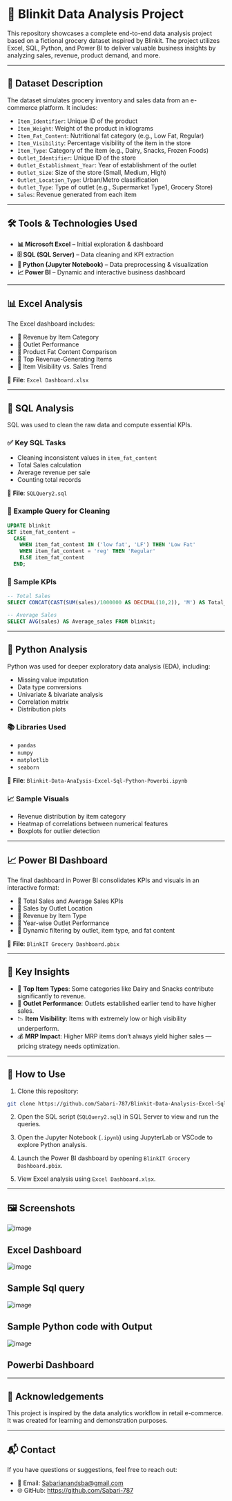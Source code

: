 
# 🛒 Blinkit Data Analysis Project

This repository showcases a complete end-to-end data analysis project based on a fictional grocery dataset inspired by Blinkit. The project utilizes Excel, SQL, Python, and Power BI to deliver valuable business insights by analyzing sales, revenue, product demand, and more.

---

## 📁 Dataset Description

The dataset simulates grocery inventory and sales data from an e-commerce platform. It includes:

- `Item_Identifier`: Unique ID of the product
- `Item_Weight`: Weight of the product in kilograms
- `Item_Fat_Content`: Nutritional fat category (e.g., Low Fat, Regular)
- `Item_Visibility`: Percentage visibility of the item in the store
- `Item_Type`: Category of the item (e.g., Dairy, Snacks, Frozen Foods)
- `Outlet_Identifier`: Unique ID of the store
- `Outlet_Establishment_Year`: Year of establishment of the outlet
- `Outlet_Size`: Size of the store (Small, Medium, High)
- `Outlet_Location_Type`: Urban/Metro classification
- `Outlet_Type`: Type of outlet (e.g., Supermarket Type1, Grocery Store)
- `Sales`: Revenue generated from each item

---

## 🛠️ Tools & Technologies Used

- **📊 Microsoft Excel** – Initial exploration & dashboard
- **🗄️ SQL (SQL Server)** – Data cleaning and KPI extraction
- **🐍 Python (Jupyter Notebook)** – Data preprocessing & visualization
- **📈 Power BI** – Dynamic and interactive business dashboard

---

## 📊 Excel Analysis

The Excel dashboard includes:

- 🔹 Revenue by Item Category
- 🔹 Outlet Performance
- 🔹 Product Fat Content Comparison
- 🔹 Top Revenue-Generating Items
- 🔹 Item Visibility vs. Sales Trend

📂 **File**: `Excel Dashboard.xlsx`

---

## 🧾 SQL Analysis

SQL was used to clean the raw data and compute essential KPIs.

### ✅ Key SQL Tasks

- Cleaning inconsistent values in `item_fat_content`
- Total Sales calculation
- Average revenue per sale
- Counting total records

📂 **File**: `SQLQuery2.sql`

### 🧹 Example Query for Cleaning
```sql
UPDATE blinkit 
SET item_fat_content = 
  CASE 
    WHEN item_fat_content IN ('low fat', 'LF') THEN 'Low Fat'
    WHEN item_fat_content = 'reg' THEN 'Regular'
    ELSE item_fat_content
  END;
```

### 📌 Sample KPIs
```sql
-- Total Sales
SELECT CONCAT(CAST(SUM(sales)/1000000 AS DECIMAL(10,2)), 'M') AS Total_Sales FROM blinkit;

-- Average Sales
SELECT AVG(sales) AS Average_sales FROM blinkit;
```

---

## 🐍 Python Analysis

Python was used for deeper exploratory data analysis (EDA), including:

- Missing value imputation
- Data type conversions
- Univariate & bivariate analysis
- Correlation matrix
- Distribution plots

### 📚 Libraries Used
- `pandas`
- `numpy`
- `matplotlib`
- `seaborn`

📂 **File**: `Blinkit-Data-AnaIysis-Excel-Sql-Python-Powerbi.ipynb`

### 📈 Sample Visuals
- Revenue distribution by item category
- Heatmap of correlations between numerical features
- Boxplots for outlier detection

---

## 📈 Power BI Dashboard

The final dashboard in Power BI consolidates KPIs and visuals in an interactive format:

- 🔹 Total Sales and Average Sales KPIs
- 🔹 Sales by Outlet Location
- 🔹 Revenue by Item Type
- 🔹 Year-wise Outlet Performance
- 🔹 Dynamic filtering by outlet, item type, and fat content

📂 **File**: `BlinkIT Grocery Dashboard.pbix`

---

## 📌 Key Insights

- 🥇 **Top Item Types**: Some categories like Dairy and Snacks contribute significantly to revenue.
- 🏬 **Outlet Performance**: Outlets established earlier tend to have higher sales.
- 📉 **Item Visibility**: Items with extremely low or high visibility underperform.
- 💰 **MRP Impact**: Higher MRP items don’t always yield higher sales — pricing strategy needs optimization.

---

## 🚀 How to Use

1. Clone this repository:
```bash
git clone https://github.com/Sabari-787/Blinkit-Data-Analysis-Excel-Sql-Python-Powerbi.git
```

2. Open the SQL script (`SQLQuery2.sql`) in SQL Server to view and run the queries.

3. Open the Jupyter Notebook (`.ipynb`) using JupyterLab or VSCode to explore Python analysis.

4. Launch the Power BI dashboard by opening `BlinkIT Grocery Dashboard.pbix`.

5. View Excel analysis using `Excel Dashboard.xlsx`.

---

## 🖼️ Screenshots

![image](https://github.com/user-attachments/assets/fd49e335-0e1e-4eae-9775-a0696af0fe49)
## Excel Dashboard
![image](https://github.com/user-attachments/assets/83f19028-642f-4258-95d6-97578aab1e6c)
## Sample Sql query
![image](https://github.com/user-attachments/assets/fcc794ec-29e3-4a2d-94dc-b5022b931526)
## Sample Python code with Output
![image](https://github.com/user-attachments/assets/ea0f4765-f9a6-45ad-bfba-18fb08f36836)
## Powerbi Dashboard
---

## 🙌 Acknowledgements

This project is inspired by the data analytics workflow in retail e-commerce. It was created for learning and demonstration purposes.

---

## 📬 Contact

If you have questions or suggestions, feel free to reach out:

- 📧 Email: Sabarianandsba@gmail.com
- 🌐 GitHub: https://github.com/Sabari-787
